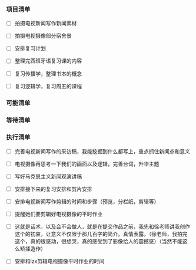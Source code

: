 ### 项目清单

- [ ] 拍摄电视新闻写作新闻素材
- [ ] 拍摄电视摄像部分宿舍景

- [ ] 安排复习计划

- [ ] 整理完西班牙语复习课的内容

- [ ] 复习传播学，整理书本的概念

- [ ] 复习逻辑学，复习周五的课程

  

### 可能清单

### 等待清单

### 执行清单

- [ ] 完善电视新闻写作的采访稿，我能挖掘到什么都写上，重点抓住新闻点和意义
- [ ] 电视摄像再思考一下我们的画面以及逻辑，完善台词，升华主题
- [ ] 写好马克思主义新闻观演讲稿
- [ ] 安排接下来的复习安排和剪片安排
- [ ] 安排电视新闻写作剪辑的时间和步骤（预览，分栏纸，剪辑等）
- [ ] 提醒她们要剪辑好电视摄像的平时作业
- [ ] 这就是话术，以及会不会做人，就是在提交作品之前，我先和徐老师讲我创作这个的初衷，让意义不仅限于那几百字的简介。真情表露。（徐老师，我拍完这个，真的很感动，很想哭，真的感受到了影像给人的震撼感）（当然不能这么矫揉造作）
- [ ] 安排和lzx剪辑电视摄像平时作业的时间

